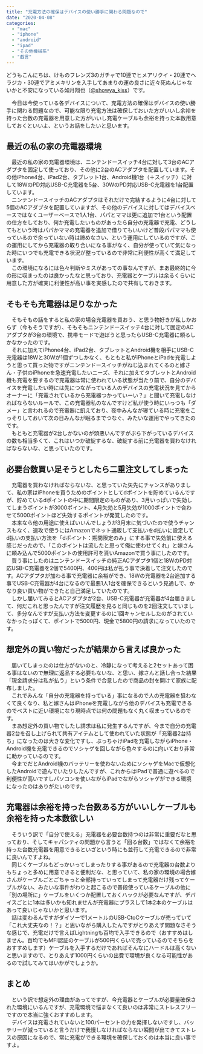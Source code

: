 ```yaml
---
title: "充電方法の確保はデバイスの使い勝手に関わる問題なので"
date: "2020-04-08"
categories: 
  - "mac"
  - "iphone"
  - "android"
  - "ipad"
  - "その他機械系"
  - "戯言"
---
```


どうもこんにちは、けものフレンズ3のガチャで10連でヒメアリクイ・20連でヘラジカ・30連でアミメキリンを入手してあまりの運の良さに近々死ぬんじゃないかと不安になっている如月翔也（[@showya\_kiss](http://twitter.com/showya_kiss)）です。  
  
　今日は今使っている各デバイスについて、充電方法の確保はデバイスの使い勝手に関わる問題なので、可能な限り充電方法は確保しておいた方がいいし余裕を持った台数の充電器を用意した方がいいし充電ケーブルも余裕を持った本数用意しておくといいよ、というお話をしたいと思います。  

## 最近の私の家の充電器環境

　最近の私の家の充電器環境は、ニンテンドースイッチ4台に対して3台のACアダプタを固定して使っており、その他に2台のACアダプタを配置しています。その他iPhone4台、iPad2台、タブレット1台、Android機1台（＋スイッチ）に対して18WのPD対応USB-C充電器を5台、30WのPD対応USB-C充電器を1台配置しています。  
　ニンテンドースイッチのACアダプタはそれだけで完結するように4台に対して5個のACアダプタを配置していますが、その他のデバイスに対してはデバイスベースではなくユーザーベースで1人1台、パパとママは更に追加で1台という配置の仕方をしており、何か充電したいものがあったら自分の充電器で充電、どうしてもという時はパパかママの充電器を追加で借りてもいいけど普段パパママも使っているので余っていない時は諦めなさい、という運用にしているのですが、この運用にしてから充電器の取り合いになる事がなく、自分が使っていて気になった時にいつでも充電できる状況が整っているので非常に利便性が高くて満足しています。  
　この環境になるには色々判断やミスがあっての事なんですが、まあ最終的に今の形に収まったのは良かったなと思っており、充電器とケーブルは余るくらいに用意した方が確実に利便性が高い事を実感したので共有しておきます。  

## そもそも充電器は足りなかった

　そもそもの話をすると私の家の場合充電器を買おう、と思う物好きが私しかおらず（今もそうですが）、そもそもニンテンドースイッチ4台に対して固定のACアダプタが3台の環境で、携帯モードで遊ぼうと思ったらUSB-C充電器に頼るしかなかったのです。  
　それに加えてiPhone4台、iPad2台、タブレットとAndroid機を相手にUSB-C充電器は18Wと30Wが1個ずつしかなく、もともと私がiPhoneとiPadを充電しようと思って買った物ですがニンテンドースイッチがねじ込まれてくるのと嫁さん・子供のiPhoneを急速充電したいニーズ、それに加えてタブレットとAndroid機も充電を要するので充電器は常に使われている状態が当たり前で、自分のデバイスを充電したい時には先につながっている人のデバイスの充電状況を見てからオーナーに「充電されているから充電器つかっていーい？」と聞いて充電しなければならないルールで、この充電器私のなんですけど私が使う時にいっつも「ダメー」と言われるので充電器に飢えており、夜中みんなが寝ている時に充電をこっそりしておいて次の日みんなが眠るまでつなぐ、みたいな運用でやってきたのです。  
　もともと充電器が2台しかないのが頭悪いんですがぶら下がっているデバイスの数も相当多くて、これはいつか破綻するな、破綻する前に充電器を買わなければならないな、と思っていたのです。  

## 必要台数買い足そうとしたら二重注文してしまった

　充電器を買わなければならないな、と思っていた矢先にチャンスがありまして、私の家はiPhoneを買うためのポイントとしてdポイントを貯めているんですが、貯めているdポイントの中に期間限定のものがあり、3月いっぱいで失効してしまうポイントが3000ポイント、4月失効と5月失効が1000ポイントで合わせて5000ポイントほど失効するポイントが発覚したのです。  
　本来なら他の用途に使えばいいんでしょうが3月末に気づいたので使うチャンスもなく、速攻で使うにはAmazonでネット通販して支払いをd払いに設定してd払いの支払い方法を「dポイント：期間限定のみ」にする事で失効前に使える感じだったので、「このポイントは流したと思って俺に使わせてくれ」と嫁さんに頼み込んで5000ポイントの使用許可を貰いAmazonで買う事にしたのです。  
　買う事にしたのはニンテンドースイッチの純正ACアダプタ1個と18WのPD対応USB-C充電器を2個で5400円、400円は私が払う事で決着して注文したのです。ACアダプタが加わる事で充電器に余裕ができ、18Wの充電器を2台追加する事でUSB-C充電器が4台になるので最悪1人1台を確保できるという見通しで、かなり良い買い物ができたと自己満足していたのです。  
　しかし届いてみるとACアダプタが2台、USB-C充電器が充電器が4台届きまして、何だこれと思ったんですが注文履歴を見ると同じものを2回注文していまして、多分なんですが支払い方法を変更するのに1回キャンセルしたのがされていなかったっぽくて、ポイントで5000円、現金で5800円の請求になっていたのです。  

## 想定外の買い物だったが結果から言えば良かった

　届いてしまったのは仕方がないのと、冷静になって考えると2セットあって困る事はないので無理に返品する必要もないな、と思い、嫁さんと話し合った結果「現金請求分は私が払う」という条件で合意したので商品の封を開けて家族に配布しました。  
　これでみんな「自分の充電器を持っている」事になるので人の充電器を狙わなくて良くなり、私と嫁さんはiPhoneを充電しながら他のデバイスも充電できるのでベストに近い環境になり現時点では何の問題もなく丸く収まっているのです。  
　まあ想定外の買い物でしたし請求は私に発生するんですが、今まで自分の充電器2台を召し上げられて共有アイテムとして使われていた状態が「充電器2台持ち」になったのは大きな変化ですし、ぶっちゃけiPadを充電しながらiPhone・Android機を充電できるのでソシャゲを回しながら色々するのに向いており非常に助かっているのです。  
　今までだとAndroid機のバッテリーを使わないためにソシャゲをMacで仮想化したAndroidで遊んでいたりしたんですが、これからはiPadで普通に遊べるので利便性が高いですしパソコンを使いながらiPadでながらソシャゲができる環境になったのはありがたいのです。  

## 充電器は余裕を持った台数ある方がいいしケーブルも余裕を持った本数欲しい

　そういう訳で「自分で使える」充電器を必要台数持つのは非常に重要だなと思っており、そしてキャパシティの問題から言うと「回る台数」ではなくて余裕を持った台数充電器を用意できるといざという時にも並行して充電できるので非常に良いんですよね。  
　同じくケーブルもどっかいってしまったりする事があるので充電器の台数よりもちょっと多めに用意できると便利だな、と思っていて、私の家の環境の場合嫁さんがケーブルごとごちゃっと全部持っていってしまって充電器だけ残ってケーブルがない、みたいな事件がわりと起こるので普段使っているケーブルの他に「別の場所に」ケーブルをいくつか配置しておくハックが必要なんですが、デバイスごとに1本は多いかも知れませんが充電器にプラスして1本2本のケーブルはあって良いじゃないかと思います。  
　話は変わるんですがダイソーで1メートルのUSB-CtoCケーブルが売っていて「これ大丈夫なの！？」と思いながら購入したんですがとりあえず問題なさそうな感じで、充電だけで言えばLightningも百均で入手できるので（おすすめはしません。百均でもMFI認証のケーブルが500円くらいで売っているのでそちらをおすすめします）ケーブルを入手するだけであればそんなにハードルは高くないと思いますので、とりあえず1000円くらいの出費で環境が良くなる可能性があるので試してみてはいかがでしょうか。  

## まとめ

　という訳で想定外の理由があってですが、今充電器とケーブルが必要量確保された環境にいるんですが、充電環境で悩まなくて良いのは非常にストレスフリーですので本当に強くおすすめします。  
　デバイスは充電されていないと100パーセントの力を発揮しないですし、バッテリーが減っていると言うだけで我慢しなければならない瞬間が出てきてストレスの原因になるので、常に充電ができる環境を確保しておくのは本当に良い事ですよ。
